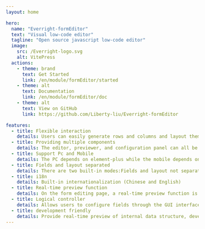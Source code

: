 ```yaml
---
layout: home

hero:
  name: "Everright-formEditor"
  text: "Visual low-code editor"
  tagline: "Open source javascript low-code editor"
  image:
    src: /Everright-logo.svg
    alt: VitePress
  actions:
    - theme: brand
      text: Get Started
      link: /en/module/formEditor/started
    - theme: alt
      text: Documentation
      link: /en/module/formEditor/doc
    - theme: alt
      text: View on GitHub
      link: https://github.com/Liberty-liu/Everright-formEditor

features:
  - title: Flexible interaction
    details: Users can easily generate rows and columns and layout them through simple drag-and-drop operations. This feature greatly improves user efficiency, whether in designing forms or creating pages.
  - title: Providing multiple components
    details: The editor, previewer, and configuration panel can all be used separately. The configuration panel can be selectively used according to actual needs, meeting the requirements of different scenarios.
  - title: Support Pc and Mobile
    details: The PC depends on element-plus while the mobile depends on vant. There is a set of adapters to convert parameters into ones that can be recognized by both element-plus and vant.
  - title: Fields and layout separated
    details: There are two built-in modes:Fields and layout not separated、Fields and layout separated.
  - title: i18n
    details: Built-in internationalization (Chinese and English)
  - title: Real-time preview function
    details: On the form editing page, a real-time preview function is provided, allowing users to view the rendering effect of the form at any time, so that they can adjust and optimize the form accordingly.
  - title: Logical controller
    details: Allows users to configure fields through the GUI interface to display hidden, required, and read-only. When the field structure changes, in order to ensure the accuracy of logic control, automatically delete the corresponding logic rules.
  - title: development friendly
    details: Provide real-time preview of internal data structure, development environment with back-end service (SQLite)
---
```



<script setup>
import { useData, useRoute, useRouter } from 'vitepress'
const {
  lang
} = useData()
</script>
